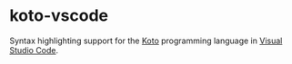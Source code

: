 # koto-vscode

Syntax highlighting support for the [Koto](https://github.com/koto-lang/koto)
programming language in [Visual Studio Code](https://code.visualstudio.com).
